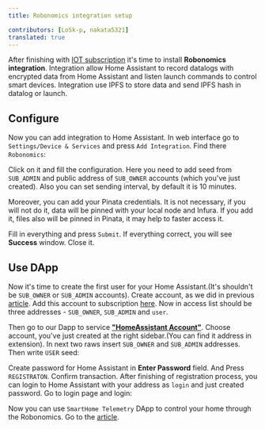 ```yaml
---
title: Robonomics integration setup

contributors: [LoSk-p, nakata5321]
translated: true
---
```


After finishing with [IOT subscription](/docs/iot-sub-setup/) it's time to install **Robonomics integration**. Integration allow Home Assistant to record datalogs with encrypted data from Home Assistant and listen launch commands to control smart devices. Integration use IPFS to store data and send IPFS hash in datalog or launch.

## Configure

Now you can add integration to Home Assistant. In web interface go to `Settings/Device & Services` and press `Add Integration`. Find there `Robonomics`:

<robo-wiki-picture src="home-assistant/add-integration.jpg" />

Click on it and fill the configuration. Here you need to add seed from `SUB_ADMIN` and public address of `SUB_OWNER` accounts (which you've just created).
 Also you can set sending interval, by default it is 10 minutes.

Moreover, you can add your Pinata credentials. It is not necessary, if you will not do it, data will be pinned with your local node and Infura. If you add it, files also will be pinned in Pinata, it may help to faster access it.

<robo-wiki-picture src="home-assistant/config.jpg" />

 Fill in everything and press `Submit`. If everything correct, you will see **Success** window. Close it.

## Use DApp

Now it's time to create the first user for your Home Assistant.(It's shouldn't be `SUB_OWNER` or `SUB_ADMIN` accounts). Create account, as we did in previous [article](/docs/iot-sub-setup/). 
Add this account to subscription [here](https://dapp.robonomics.network/#/subscription/devices). Now in access list should be three addresses - `SUB_OWNER`, `SUB_ADMIN` and `user`.

<robo-wiki-picture src="home-assistant/user.jpg" />

Then go to our Dapp to service [**"HomeAssistant Account"**](https://dapp.robonomics.network/#/home-assistant). Choose account, you've just created at the right sidebar.(You can find it address in extension).
In next two raws insert `SUB_OWNER` and `SUB_ADMIN` addresses. Then write `USER` seed:

<robo-wiki-picture src="home-assistant/acc-pass.jpg" />

Create password for Home Assistant in **Enter Password** field. And Press `REGISTRATON`. Confirm transaction. After finishing of registration process, you can login to Home Assistant with your address as `login` and just created password. Go to login page and login:

<robo-wiki-picture src="home-assistant/acc-login.jpg" />

Now you can use `SmartHome Telemetry` DApp to control your home through the Robonomics. Go to the [article](/docs/use-dapp/).